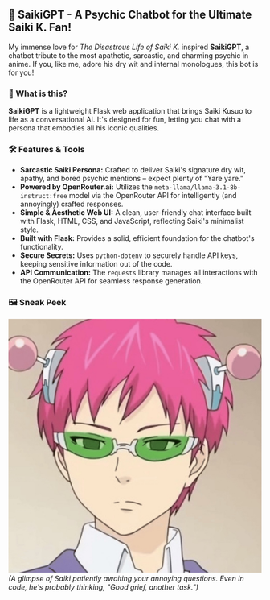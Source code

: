 ## 🌸 SaikiGPT - A Psychic Chatbot for the Ultimate Saiki K. Fan!

My immense love for *The Disastrous Life of Saiki K.* inspired **SaikiGPT**, a chatbot tribute to the most apathetic, sarcastic, and charming psychic in anime. If you, like me, adore his dry wit and internal monologues, this bot is for you!

### 🧠 What is this?

**SaikiGPT** is a lightweight Flask web application that brings Saiki Kusuo to life as a conversational AI. It's designed for fun, letting you chat with a persona that embodies all his iconic qualities.

### 🛠 Features & Tools

* **Sarcastic Saiki Persona:** Crafted to deliver Saiki's signature dry wit, apathy, and bored psychic mentions – expect plenty of "Yare yare."
* **Powered by OpenRouter.ai:** Utilizes the `meta-llama/llama-3.1-8b-instruct:free` model via the OpenRouter API for intelligently (and annoyingly) crafted responses.
* **Simple & Aesthetic Web UI:** A clean, user-friendly chat interface built with Flask, HTML, CSS, and JavaScript, reflecting Saiki's minimalist style.
* **Built with Flask:** Provides a solid, efficient foundation for the chatbot's functionality.
* **Secure Secrets:** Uses `python-dotenv` to securely handle API keys, keeping sensitive information out of the code.
* **API Communication:** The `requests` library manages all interactions with the OpenRouter API for seamless response generation.

### 🖼 Sneak Peek

![Saiki Kusuo Chatbot Interface](static/saikik.jpg)
*(A glimpse of Saiki patiently awaiting your annoying questions. Even in code, he's probably thinking, "Good grief, another task.")*
